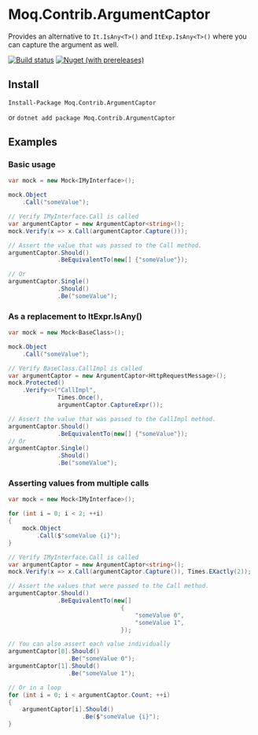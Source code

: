 # Moq.Contrib.ArgumentCaptor

Provides an alternative to `It.IsAny<T>()` and `ItExp.IsAny<T>()` where you can capture the argument as well.

[![Build status](https://ci.appveyor.com/api/projects/status/w6ro40shfante05g/branch/master?svg=true)](https://ci.appveyor.com/project/maartenkools/moq-contrib-argumentcaptor/branch/master) [![Nuget (with prereleases)](https://img.shields.io/nuget/vpre/Moq.Contrib.ArgumentCaptor)](https://www.nuget.org/packages/Moq.Contrib.ArgumentCaptor/)

## Install

`Install-Package Moq.Contrib.ArgumentCaptor`

or `dotnet add package Moq.Contrib.ArgumentCaptor`

## Examples

### Basic usage
```csharp
var mock = new Mock<IMyInterface>();

mock.Object
    .Call("someValue");

// Verify IMyInterface.Call is called
var argumentCaptor = new ArgumentCaptor<string>();
mock.Verify(x => x.Call(argumentCaptor.Capture()));

// Assert the value that was passed to the Call method.
argumentCaptor.Should()
              .BeEquivalentTo(new[] {"someValue"});

// Or
argumentCaptor.Single()
              .Should()
              .Be("someValue");
```

### As a replacement to ItExpr.IsAny<T>()
```csharp
var mock = new Mock<BaseClass>();

mock.Object
    .Call("someValue");

// Verify BaseClass.CallImpl is called
var argumentCaptor = new ArgumentCaptor<HttpRequestMessage>();
mock.Protected()
    .Verify<>("CallImpl",
              Times.Once(),
              argumentCaptor.CaptureExpr());

// Assert the value that was passed to the CallImpl method.
argumentCaptor.Should()
              .BeEquivalentTo(new[] {"someValue"});
// Or
argumentCaptor.Single()
              .Should()
              .Be("someValue");
```

### Asserting values from multiple calls
```csharp
var mock = new Mock<IMyInterface>();

for (int i = 0; i < 2; ++i)
{
    mock.Object
        .Call($"someValue {i}");
}

// Verify IMyInterface.Call is called
var argumentCaptor = new ArgumentCaptor<string>();
mock.Verify(x => x.Call(argumentCaptor.Capture()), Times.EXactly(2));

// Assert the values that were passed to the Call method.
argumentCaptor.Should()
              .BeEquivalentTo(new[] 
                                {
                                    "someValue 0",
                                    "someValue 1",
                                });

// You can also assert each value individually
argumentCaptor[0].Should()
                 .Be("someValue 0");
argumentCaptor[1].Should()
                 .Be("someValue 1");

// Or in a loop
for (int i = 0; i < argumentCaptor.Count; ++i)
{
    argumentCaptor[i].Should()
                     .Be($"someValue {i}");
}
```